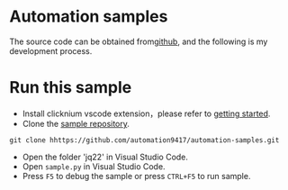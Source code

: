 # Automation samples

The source code can be obtained from[github](https://github.com/automation9417/automation-samples/tree/main/jq22), and the following is my development process.


# Run this sample
- Install clicknium vscode extension，please refer to [getting started](https://marketplace.visualstudio.com/items?itemName=ClickCorp.clicknium).
- Clone the [sample repository](https://github.com/automation9417/automation-samples).
```
git clone hhttps://github.com/automation9417/automation-samples.git
```
- Open the folder 'jq22' in Visual Studio Code.
- Open `sample.py`  in Visual Studio Code. 
- Press `F5` to debug the sample or press `CTRL+F5` to run sample.